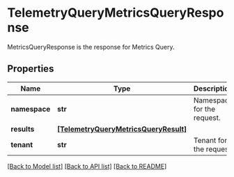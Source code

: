 # TelemetryQueryMetricsQueryResponse

MetricsQueryResponse is the response for Metrics Query.
## Properties
Name | Type | Description | Notes
------------ | ------------- | ------------- | -------------
**namespace** | **str** | Namespace for the request. | [optional] 
**results** | [**[TelemetryQueryMetricsQueryResult]**](TelemetryQueryMetricsQueryResult.md) |  | [optional] 
**tenant** | **str** | Tenant for the request. | [optional] 

[[Back to Model list]](../README.md#documentation-for-models) [[Back to API list]](../README.md#documentation-for-api-endpoints) [[Back to README]](../README.md)


